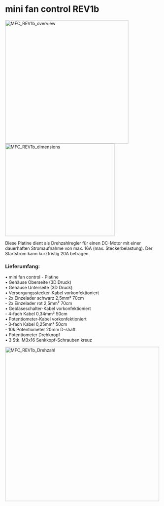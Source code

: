 # mini fan control REV1b

<img width="400" height="400" alt="MFC_REV1b_overview" src="https://github.com/user-attachments/assets/fe4e7c6a-65da-42d5-ac3c-d453ac1c43dd" />
<img width="355" height="300" alt="MFC_REV1b_dimensions" src="https://github.com/user-attachments/assets/4f30eae7-aa1e-4ce4-a4a7-f0a8c3bc0b58" />

Diese Platine dient als Drehzahlregler für einen DC-Motor mit einer dauerhaften Stromaufnahme von max. 16A (max. Steckerbelastung). Der Startstrom kann kurzfristig 20A betragen.

### Lieferumfang:

• mini fan control - Platine  
• Gehäuse Oberseite	(3D Druck)  
• Gehäuse Unterseite	(3D Druck)  
• Versorgungsstecker-Kabel vorkonfektioniert  
    - 2x Einzelader schwarz 2,5mm² 70cm  
    - 2x Einzelader rot 2,5mm² 70cm  
• Gebläseschalter-Kabel vorkonfektioniert  
    - 4-fach Kabel 0,34mm² 50cm  
• Potentiometer-Kabel vorkonfektioniert  
    - 3-fach Kabel 0,25mm² 50cm  
    - 10k Potentiometer 20mm D-shaft  
• Potentiometer Drehknopf  
• 3 Stk. M3x16 Senkkopf-Schrauben kreuz  

<img width="500" height="500" alt="MFC_REV1b_Drehzahl" src="https://github.com/user-attachments/assets/f49f6c45-e8cd-476c-ba89-ab7b54683a2c" />
